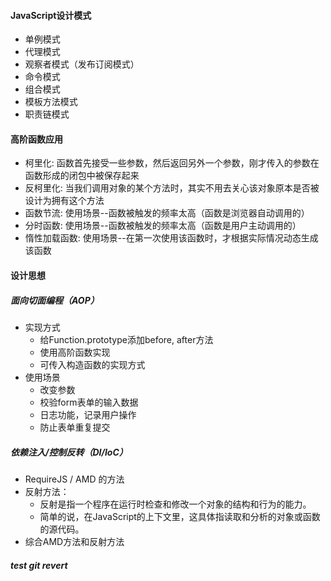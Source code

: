 #### JavaScript设计模式

- 单例模式
- 代理模式
- 观察者模式（发布订阅模式）
- 命令模式
- 组合模式
- 模板方法模式
- 职责链模式


#### 高阶函数应用
- 柯里化: 函数首先接受一些参数，然后返回另外一个参数，刚才传入的参数在函数形成的闭包中被保存起来
- 反柯里化: 当我们调用对象的某个方法时，其实不用去关心该对象原本是否被设计为拥有这个方法
- 函数节流: 使用场景--函数被触发的频率太高（函数是浏览器自动调用的）
- 分时函数: 使用场景--函数被触发的频率太高（函数是用户主动调用的）
- 惰性加载函数: 使用场景--在第一次使用该函数时，才根据实际情况动态生成该函数

#### 设计思想

##### 面向切面编程（AOP）
- 实现方式
    - 给Function.prototype添加before, after方法
    - 使用高阶函数实现
    - 可传入构造函数的实现方式
- 使用场景
    - 改变参数
    - 校验form表单的输入数据
    - 日志功能，记录用户操作
    - 防止表单重复提交

##### 依赖注入/控制反转（DI/IoC）
- RequireJS / AMD 的方法
- 反射方法：
    - 反射是指一个程序在运行时检查和修改一个对象的结构和行为的能力。
    - 简单的说，在JavaScript的上下文里，这具体指读取和分析的对象或函数的源代码。
- 综合AMD方法和反射方法

##### test git revert